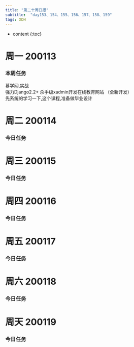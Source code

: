```yaml
---  
title: "第二十周日报"   
subtitle:  "day153、154、155、156、157、158、159"   
tags: XDH    
---  
```





* content
{:toc}






# 周一 200113
### 本周任务
慕学网,实战  
强力Django2.2+ 杀手级xadmin开发在线教育网站 （全新开发）  
先系统的学习一下,这个课程,准备做毕业设计
# 周二 200114
### 今日任务
# 周三 200115
### 今日任务
# 周四 200116
### 今日任务
# 周五 200117
### 今日任务
# 周六 200118
### 今日任务
# 周天 200119
### 今日任务




